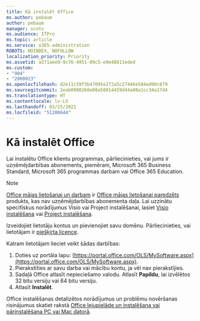 ```yaml
---
title: Kā instalēt Office
ms.author: pebaum
author: pebaum
manager: scotv
ms.audience: ITPro
ms.topic: article
ms.service: o365-administration
ROBOTS: NOINDEX, NOFOLLOW
localization_priority: Priority
ms.assetid: a371aee9-9c76-4951-89c5-e9e48811eded
ms.custom:
- "904"
- "2000023"
ms.openlocfilehash: d2e11c59f3b47095e272a5c27446e584ed90c879
ms.sourcegitcommit: 2eab0980268e08a58014459d44a08a1cc34a17d4
ms.translationtype: HT
ms.contentlocale: lv-LV
ms.lasthandoff: 03/25/2021
ms.locfileid: "51200644"
---
```

# <a name="how-to-install-office"></a>Kā instalēt Office

Lai instalētu Office klientu programmas, pārliecinieties, vai jums ir uzņēmējdarbības abonements, piemēram, Microsoft 365 Business Standard, Microsoft 365 programmas darbam vai Office 365 Education.
  
> [!NOTE]
> [Office mājas lietošanai un darbam](https://support.microsoft.com/office/28cbc8cf-1332-4f04-9123-9b660abb629e?wt.mc_id=Alchemy_ClientDIA) ir [Office mājas lietošanai paredzēts](https://support.microsoft.com/office/28cbc8cf-1332-4f04-9123-9b660abb629e?wt.mc_id=alchemy_clientdia) produkts, kas nav uzņēmējdarbības abonementa daļa. Lai uzzinātu specifiskus norādījumus Visio vai Project instalēšanai, lasiet [Visio instalēšana](https://support.microsoft.com/office/f98f21e3-aa02-4827-9167-ddab5b025710?wt.mc_id=Alchemy_ClientDIA) vai [Project instalēšana](https://support.microsoft.com/office/7059249b-d9fe-4d61-ab96-5c5bf435f281?wt.mc_id=Alchemy_ClientDIA).

Izveidojiet lietotāju kontus un pievienojiet savu domēnu. Pārliecinieties, vai lietotājam ir [piešķirta licence](https://docs.microsoft.com/microsoft-365/admin/add-users/add-users).

Katram lietotājam lieciet veikt šādas darbības:

1. Doties uz portāla lapu: [https://portal.office.com/OLS/MySoftware.aspx](https://portal.office.com/OLS/MySoftware.aspx).
2. Pierakstīties ar savu darba vai mācību kontu, ja vēl nav pierakstījies.
3. Sadaļā Office atlasīt nepieciešamo valodu. Atlasīt **Papildu**, lai izvēlētos 32 bitu versiju vai 64 bitu versiju.
4. Atlasīt **Instalēt**.

Office instalēšanas detalizētos norādījumus un problēmu novēršanas risinājumus skatiet rakstā [Office lejupielāde un instalēšana vai pārinstalēšana PC vai Mac datorā](https://support.office.com/article/4414eaaf-0478-48be-9c42-23adc4716658?wt.mc_id=Alchemy_ClientDIA).

